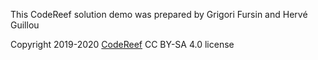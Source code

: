 This CodeReef solution demo was prepared by Grigori Fursin and Hervé Guillou

Copyright 2019-2020 [CodeReef](https://CodeReef.ai)
CC BY-SA 4.0 license
